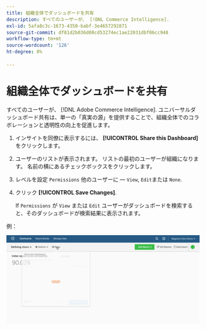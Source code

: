 ```yaml
---
title: 組織全体でダッシュボードを共有
description: すべてのユーザーが、 [!DNL Commerce Intelligence].
exl-id: 5afa8c3c-1673-4350-babf-3e4657292871
source-git-commit: df81d2b036d00cd53274ec1ae22031dbf06cc948
workflow-type: tm+mt
source-wordcount: '126'
ht-degree: 0%

---
```


# 組織全体でダッシュボードを共有

すべてのユーザーが、 [!DNL Adobe Commerce Intelligence]. ユニバーサルダッシュボード共有は、単一の「真実の源」を提供することで、組織全体でのコラボレーションと透明性の向上を促進します。

1. インサイトを同僚に表示するには、 **[!UICONTROL Share this Dashboard]** をクリックします。

1. ユーザーのリストが表示されます。 リストの最初のユーザーが組織になります。 名前の横にあるチェックボックスをクリックします。

1. レベルを設定 `Permissions` 他のユーザーに — `View`, `Edit`または `None`.

1. クリック **[!UICONTROL Save Changes]**.

   If `Permissions` が `View` または `Edit` ユーザーがダッシュボードを検索すると、そのダッシュボードが検索結果に表示されます。

例：

![ダッシュボードを共有](../../assets/share.gif)<!--{: width="675" height="311"}-->
